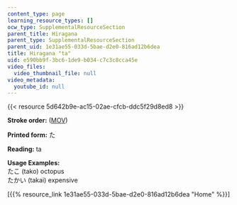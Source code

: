 ```yaml
---
content_type: page
learning_resource_types: []
ocw_type: SupplementalResourceSection
parent_title: Hiragana
parent_type: SupplementalResourceSection
parent_uid: 1e31ae55-033d-5bae-d2e0-816ad12b6dea
title: Hiragana "ta"
uid: e590bb9f-3bc6-1de9-b034-c7c3c8cca45e
video_files:
  video_thumbnail_file: null
video_metadata:
  youtube_id: null
---
```


{{< resource 5d642b9e-ac15-02ae-cfcb-ddc5f29d8ed8 >}}

**Stroke order:** ([MOV](http://www.archive.org/download/MITRES21F.01S10_HIRAGANA_CHARACTERS/0431.mov))

**Printed form:** た

**Reading:** ta

**Usage Examples:**  
たこ (tako) octopus  
たかい (takai) expensive

  
\[{{% resource_link 1e31ae55-033d-5bae-d2e0-816ad12b6dea "Home" %}}\]
